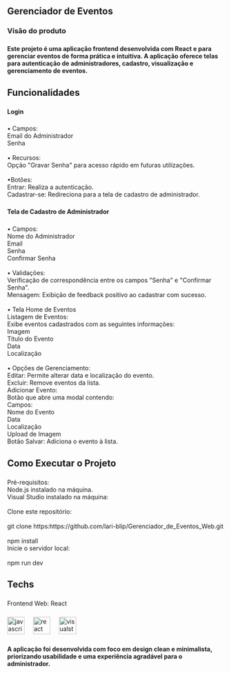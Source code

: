 <h2 align="left">Gerenciador de Eventos</h2>

###

<h3 align="left">Visão do produto</h3>

###

<h4 align="left">Este projeto é uma aplicação frontend desenvolvida com React e para gerenciar eventos de forma prática e intuitiva. A aplicação oferece telas para autenticação de administradores, cadastro, visualização e gerenciamento de eventos.</h4>

###

<h2 align="left">Funcionalidades</h2>

###

<h4 align="left">Login</h4>

###

<p align="left">• Campos:<br>Email do Administrador<br>Senha<br><br>• Recursos:<br>Opção "Gravar Senha" para acesso rápido em futuras utilizações.<br><br>•Botões:<br>Entrar: Realiza a autenticação.<br>Cadastrar-se: Redireciona para a tela de cadastro de administrador.</p>

###

<h4 align="left"></h4>

###

<h4 align="left">Tela de Cadastro de Administrador</h4>

###

<p align="left">• Campos:<br>Nome do Administrador<br>Email<br>Senha<br>Confirmar Senha<br><br>• Validações:<br>Verificação de correspondência entre os campos "Senha" e "Confirmar Senha".<br>Mensagem: Exibição de feedback positivo ao cadastrar com sucesso.<br><br>• Tela Home de Eventos<br>Listagem de Eventos:<br>Exibe eventos cadastrados com as seguintes informações:<br>Imagem<br>Título do Evento<br>Data<br>Localização<br><br>• Opções de Gerenciamento:<br>Editar: Permite alterar data e localização do evento.<br>Excluir: Remove eventos da lista.<br>Adicionar Evento:<br>Botão que abre uma modal contendo:<br>Campos:<br>Nome do Evento<br>Data<br>Localização<br>Upload de Imagem<br>Botão Salvar: Adiciona o evento à lista.</p>

###

<h2 align="left">Como Executar o Projeto</h2>

###

<p align="left">Pré-requisitos:<br>Node.js instalado na máquina.<br>Visual Studio instalado na máquina:<br><br>Clone este repositório:<br><br>git clone https:https://github.com/lari-blip/Gerenciador_de_Eventos_Web.git<br><br>npm install<br>Inicie o servidor local:<br><br>npm run dev</p>

###

<h2 align="left">Techs</h2>

###

<p align="left">Frontend Web: React</p>

###

<div align="left">
  <img src="https://cdn.jsdelivr.net/gh/devicons/devicon/icons/javascript/javascript-original.svg" height="40" alt="javascript logo"  />
  <img width="12" />
  <img src="https://cdn.jsdelivr.net/gh/devicons/devicon/icons/react/react-original.svg" height="40" alt="react logo"  />
  <img width="12" />
  <img src="https://cdn.jsdelivr.net/gh/devicons/devicon/icons/visualstudio/visualstudio-plain.svg" height="40" alt="visualstudio logo"  />
</div>

###

<h4 align="left">A aplicação foi desenvolvida com foco em design clean e minimalista, priorizando usabilidade e uma experiência agradável para o administrador.</h4>

###
